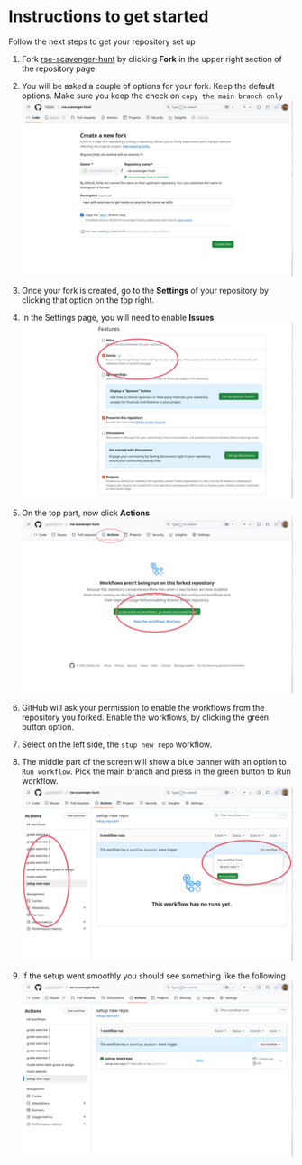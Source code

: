 # Instructions to get started

Follow the next steps to get your repository set up

1. Fork [rse-scavenger-hunt](https://github.com/FZJ-JSC/rse-scavenger-hunt) by clicking **Fork** in the upper right section of the repository page 

2. You will be asked a couple of options for your fork. Keep the default options. Make sure you keep the check on `copy the main branch only` 
![fork options](images/screenshot2_fork.jpg)

3. Once your fork is created, go to the **Settings** of your repository by clicking that option on the top right.

4. In the Settings page, you will need to enable **Issues** 
![issues settings](images/screenshot4_settings.jpg)

5. On the top part, now click **Actions**
![enable workflow](images/screenshot5_workflows.jpg)

6. GitHub will ask your permission to enable the workflows from the repository you forked. Enable the workflows, by clicking the green button option.  

7. Select on the left side, the `stup new repo` workflow. 

8. The middle part of the screen will show a blue banner with an option to `Run workflow`. Pick the main branch and press in the green button to Run workflow. 
![run workflow](images/screenshot7_workflows.jpg)

9. If the setup went smoothly you should see something like the following 
![workflow success](images/screenshot8_workflows.jpg)
 
